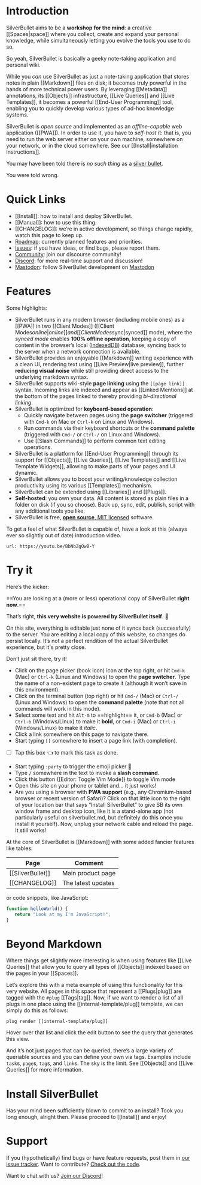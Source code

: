 # Introduction
SilverBullet aims to be a **workshop for the mind**: a creative [[Spaces|space]] where you collect, create and expand your personal knowledge, while simultaneously letting you evolve the tools you use to do so.

So yeah, SilverBullet is basically a geeky note-taking application and personal wiki.

While you _can_ use SilverBullet as just a note-taking application that stores notes in plain [[Markdown]] files on disk; it becomes truly powerful in the hands of more technical power users. By leveraging [[Metadata]] annotations, its [[Objects]] infrastructure, [[Live Queries]] and [[Live Templates]], it becomes a powerful [[End-User Programming]] tool, enabling you to quickly develop various types of ad-hoc knowledge systems.

SilverBullet is _open source_ and implemented as an _offline-capable_ web application ([[PWA]]). In order to use it, you have to _self-host_ it: that is, you need to run the web server either on your own machine, somewhere on your network, or in the cloud somewhere. See our [[Install|installation instructions]].

You may have been told there is _no such thing_ as a [silver bullet](https://en.wikipedia.org/wiki/Silver_bullet).

You were told wrong.

# Quick Links
* [[Install]]: how to install and deploy SilverBullet.
* [[Manual]]: how to use this thing.
* [[CHANGELOG]]: we’re in active development, so things change rapidly, watch this page to keep up.
* [Roadmap](https://github.com/orgs/silverbulletmd/projects/2/views/1): currently planned features and priorities.
* [Issues](https://github.com/silverbulletmd/silverbullet/issues): if you have ideas, or find bugs, please report them.
* [Community](https://community.silverbullet.md): join our discourse community!
* [Discord](https://discord.gg/EvXbFucTxn): for more real-time support and discussion!
* [Mastodon](https://fosstodon.org/@silverbulletmd): follow SilverBullet development on [Mastodon](https://joinmastodon.org/)

# Features
Some highlights:

* SilverBullet runs in any modern browser (including mobile ones) as a [[PWA]] in two [[Client Modes]] ([[Client Modes$online|online]] and [[Client Modes$sync|synced]] mode), where the _synced mode_ enables **100% offline operation**, keeping a copy of content in the browser’s local ([IndexedDB](https://developer.mozilla.org/en-US/docs/Web/API/IndexedDB_API)) database, syncing back to the server when a network connection is available.
* SilverBullet provides an enjoyable [[Markdown]] writing experience with a clean UI, rendering text using [[Live Preview|live preview]], further **reducing visual noise** while still providing direct access to the underlying markdown syntax.
* SilverBullet supports wiki-style **page linking** using the `[[page link]]` syntax. Incoming links are indexed and appear as [[Linked Mentions]] at the bottom of the pages linked to thereby providing _bi-directional linking_.
* SilverBullet is optimized for **keyboard-based operation**:
  * Quickly navigate between pages using the **page switcher** (triggered with `Cmd-k` on Mac or `Ctrl-k` on Linux and Windows).
  * Run commands via their keyboard shortcuts or the **command palette** (triggered with `Cmd-/` or `Ctrl-/` on Linux and Windows).
  * Use [[Slash Commands]] to perform common text editing operations.
* SilverBullet is a platform for [[End-User Programming]] through its support for [[Objects]], [[Live Queries]], [[Live Templates]] and [[Live Template Widgets]], allowing to make parts of your pages and UI dynamic.
* SilverBullet allows you to boost your writing/knowledge collection productivity using its various [[Templates]] mechanism.
* SilverBullet can be extended using [[Libraries]] and [[Plugs]].
* **Self-hosted**: you own your data. All content is stored as plain files in a folder on disk (if you so choose). Back up, sync, edit, publish, script with any additional tools you like.
* SilverBullet is free, [**open source**, MIT licensed](https://github.com/silverbulletmd/silverbullet) software.

To get a feel of what SilverBullet is capable of, have a look at this (always ever so slightly out of date) introduction video.

```embed
url: https://youtu.be/BbNbZgOwB-Y
```

# Try it
Here’s the kicker:

==You are looking at a (more or less) operational copy of SilverBullet **right now**.==

That’s right, **this very website is powered by SilverBullet itself**. 🤯

On this site, everything is editable just none of it syncs back (successfully) to the server. You are editing a local copy of this website, so changes do persist locally. It’s not a perfect rendition of the actual SilverBullet experience, but it's pretty close.

Don’t just sit there, try it!

* Click on the page picker (book icon) icon at the top right, or hit `Cmd-k` (Mac) or `Ctrl-k` (Linux and Windows) to open the **page switcher**. Type the name of a non-existent page to create it (although it won’t save in this environment).
* Click on the terminal button (top right) or hit `Cmd-/` (Mac) or `Ctrl-/` (Linux and Windows) to open the **command palette** (note that not all commands will work in this mode).
* Select some text and hit `Alt-m` to ==highlight== it, or `Cmd-b` (Mac) or `Ctrl-b` (Windows/Linux) to make it **bold**, or `Cmd-i` (Mac) or `Ctrl-i` (Windows/Linux) to make it _italic_.
* Click a link somewhere on this page to navigate there.
* Start typing `[[` somewhere to insert a page link (with completion).
* [ ] Tap this box 👈 to mark this task as done.
* Start typing `:party` to trigger the emoji picker 🎉
* Type `/` somewhere in the text to invoke a **slash command**.
* Click this button {[Editor: Toggle Vim Mode]} to toggle Vim mode
* Open this site on your phone or tablet and... it just works!
* Are you using a browser with **PWA support** (e.g., any Chromium-based
  browser or recent version of Safari)? Click on that little icon to the right of your location bar that says “Install SilverBullet” to give SB its own window frame and desktop icon, like it is a stand-alone app (not particularly useful on silverbullet.md, but definitely do this once you install it yourself). Now, unplug your network cable and reload the page. It still works!

At the core of SilverBullet is [[Markdown]] with some added fancier features like tables:

| Page | Comment |
|----------|----------|
| [[SilverBullet]] | Main product page |
| [[CHANGELOG]] | The latest updates |

or code snippets, like JavaScript:

```javascript
function helloWorld() {
   return "Look at my I'm JavaScript!";
}
```

# Beyond Markdown
Where things get slightly more interesting is when using features like [[Live Queries]] that allow you to query all types of [[Objects]] indexed based on the pages in your [[Spaces]]. 

Let’s explore this with a meta example of using this functionality for this very website. All pages in this space that represent a [[Plugs|plug]] are tagged with the `#plug` [[Tags|tag]]. Now, if we want to render a list of all plugs in one place using the [[internal-template/plug]] template, we can simply do this as follows:

```query
plug render [[internal-template/plug]]
```

Hover over that list and click the edit button to see the query that generates this view.

And it’s not just pages that can be queried, there’s a large variety of queriable sources and you can define your own via tags. Examples include `task`s, `page`s, `tag`s, and `link`s. The sky is the limit. See [[Objects]] and [[Live Queries]] for more information.

# Install SilverBullet
Has your mind been sufficiently blown to commit to an install? Took you long enough, alright then. Please proceed to [[Install]] and enjoy!

# Support
If you (hypothetically) find bugs or have feature requests, post them in [our issue tracker](https://github.com/silverbulletmd/silverbullet/issues). Want to contribute? [Check out the code](https://github.com/silverbulletmd/silverbullet).

Want to chat with us? [Join our Discord](https://discord.gg/EvXbFucTxn)!